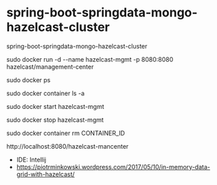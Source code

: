 # spring-boot-springdata-mongo-hazelcast-cluster

spring-boot-springdata-mongo-hazelcast-cluster

sudo docker run -d --name hazelcast-mgmt -p 8080:8080 hazelcast/management-center

sudo docker ps

sudo docker container ls -a

sudo docker start hazelcast-mgmt


sudo docker stop hazelcast-mgmt

sudo docker container rm CONTAINER_ID

http://localhost:8080/hazelcast-mancenter

- IDE: Intellij
- https://piotrminkowski.wordpress.com/2017/05/10/in-memory-data-grid-with-hazelcast/